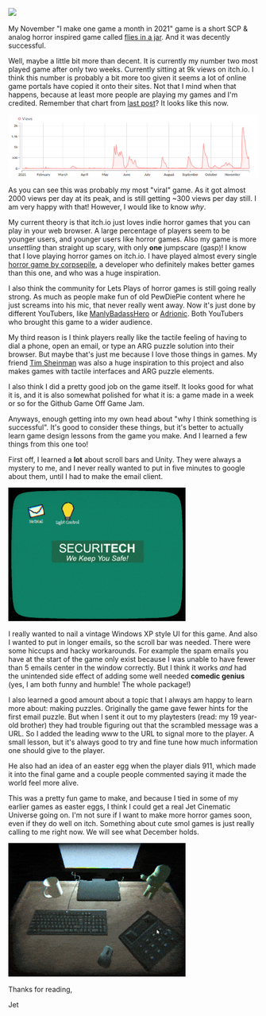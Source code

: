 ![](../public/img/flies.gif)

My November "I make one game a month in 2021" game is a short SCP & analog horror inspired game called [flies in a jar](https://simonjet.itch.io/flies-in-a-jar). And it was decently successful. 

Well, maybe a little bit more than decent. It is currently my number two most played game after only two weeks. Currently sitting at 9k views on itch.io. I think this number is probably a bit more too given it seems a lot of online game portals have copied it onto their sites. Not that I mind when that happens, because at least more people are playing my games and I'm credited. Remember that chart from [last post](https://jetsimon.com/blog?post=10-months-of-one-game-a-month)? It looks like this now.

![](../public/img/stats.png)

As you can see this was probably my most "viral" game. As it got almost 2000 views per day at its peak, and is still getting ~300 views per day still. I am very happy with that! However, I would like to know *why*.

My current theory is that itch.io just loves indie horror games that you can play in your web browser. A large percentage of players seem to be younger users, and younger users like horror games. Also my game is more *unsettling* than straight up scary, with only **one** jumpscare (gasp)! I know that I love playing horror games on itch.io. I have played almost every single [horror game by corpsepile](https://itch.io/profile/corpsepile), a developer who definitely makes better games than this one, and who was a huge inspiration. 

I also think the community for Lets Plays of horror games is still going really strong. As much as people make fun of old PewDiePie content where he just screams into his mic, that never really went away. Now it's just done by different YouTubers, like [ManlyBadassHero](https://www.youtube.com/watch?v=7Is-V8PE1y4) or [Adrionic](https://www.youtube.com/watch?v=RZkgtTjHsdI&t=2s). Both YouTubers who brought this game to a wider audience. 

My third reason is I think players really like the tactile feeling of having to dial a phone, open an email, or type an ARG puzzle solution into their browser. But maybe that's just me because I love those things in games. My friend [Tim Sheinman](https://tim-sheinman.itch.io/) was also a huge inspiration to this project and also makes games with tactile interfaces and ARG puzzle elements.

I also think I did a pretty good job on the game itself. It looks good for what it is, and it is also somewhat polished for what it is: a game made in a week or so for the Github Game Off Game Jam.

Anyways, enough getting into my own head about "why I think something is successful". It's good to consider these things, but it's better to actually learn game design lessons from the game you make. And I learned a few things from this one too!

First off, I learned a **lot** about scroll bars and Unity. They were always a mystery to me, and I never really wanted to put in five minutes to google about them, until I had to make the email client.


![](../public/img/email.gif)

I really wanted to nail a vintage Windows XP style UI for this game. And also I wanted to put in longer emails, so the scroll bar was needed. There were some hiccups and hacky workarounds. For example the spam emails you have at the start of the game only exist because I was unable to have fewer than 5 emails center in the window correctly. But I think it works *and* had the unintended side effect of adding some well needed **comedic genius** (yes, I am both funny and humble! The whole package!)

I also learned a good amount about a topic that I always am happy to learn more about: making puzzles. Originally the game gave fewer hints for the first email puzzle. But when I sent it out to my playtesters (read: my 19 year-old brother) they had trouble figuring out that the scrambled message was a URL. So I added the leading www to the URL to signal more to the player. A small lesson, but it's always good to try and fine tune how much information one should give to the player. 

He also had an idea of an easter egg when the player dials 911, which made it into the final game and a couple people commented saying it made the world feel more alive. 

This was a pretty fun game to make, and because I tied in some of my earlier games as easter eggs, I think I could get a real Jet Cinematic Universe going on. I'm not sure if I want to make more horror games soon, even if they do well on itch. Something about cute smol games is just really calling to me right now. We will see what December holds.

![](../public/img/phone.gif)

Thanks for reading,

Jet



